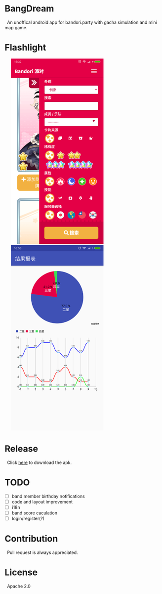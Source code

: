 # BangDream
&nbsp; An unoffical android app for bandori.party with gacha simulation and mini map game.

# Flashlight
<p float="left">
  <img src="art/Screenshot_001.png" width="300" hspace="20"/>
  <img src="art/Screenshot_003.png" width="300" hspace="20"/> 
</p>

# Release
&nbsp; Click [here](https://github.com/minatoyukina/BangDream/releases/download/0.9.4/BangDream-0.9.4.apk) to download the apk.

# TODO
* [ ] band member birthday notifications
* [ ] code and layout improvement
* [ ] i18n
* [ ] band score caculation
* [ ] login/register(?)

# Contribution
&nbsp; Pull request is always appreciated.

# License
&nbsp; Apache 2.0
